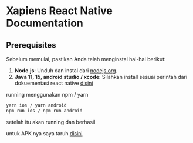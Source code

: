 # Xapiens React Native Documentation

## Prerequisites

Sebelum memulai, pastikan Anda telah menginstal hal-hal berikut:

1. **Node.js**: Unduh dan instal dari [nodejs.org](https://nodejs.org/).
2. **Java 11, 15, android studio / xcode**: Silahkan install sesuai perintah dari dokuementasi react native [disini](https://reactnative.dev/docs/set-up-your-environment)

running menggunakan npm / yarn

```bash
yarn ios / yarn android
npm run ios / npm run android
```
setelah itu akan running dan berhasil 

untuk APK nya saya taruh [disini](https://drive.google.com/drive/folders/1FQe69u9sBRzd7bgimVX6gEdhfY0UdUqi?usp=sharing)
